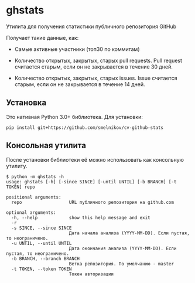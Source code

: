 ghstats
=======

Утилита для получения статистики публичного репозитория GitHub

Получает такие данные, как:

* Самые активные участники (топ30 по коммитам)

* Количество открытых, закрытых, старых pull requests. 
    Pull request считается старым, если он не закрывается в течение 30 дней.

* Количество открытых, закрытых, старых issues. 
    Issue считается старым, если он не закрывается в течение 14 дней.



Установка
---------

Это нативная Python 3.0+ библиотека. Для установки:

    pip install git+https://github.com/smelnikov/cv-github-stats


Консольная утилита
------------------

После установки библиотеки её можно использовать как консольную утилиту.

    $ python -m ghstats -h
    usage: ghstats [-h] [-since SINCE] [-until UNTIL] [-b BRANCH] [-t TOKEN] repo

    positional arguments:
      repo                  URL публичного репозитория на github.com
    
    optional arguments:
      -h, --help            show this help message and exit
      -r 
      -s SINCE, --since SINCE
                            Дата начала анализа (YYYY-MM-DD). Если пустая, то неограничено.
      -u UNTIL, --until UNTIL
                            Дата окончания анализа (YYYY-MM-DD). Если пустая, то неограничено.
      -b BRANCH, --branch BRANCH
                            Ветка репозитория. По умолчанию - master
      -t TOKEN, --token TOKEN
                            Токен авторизации
